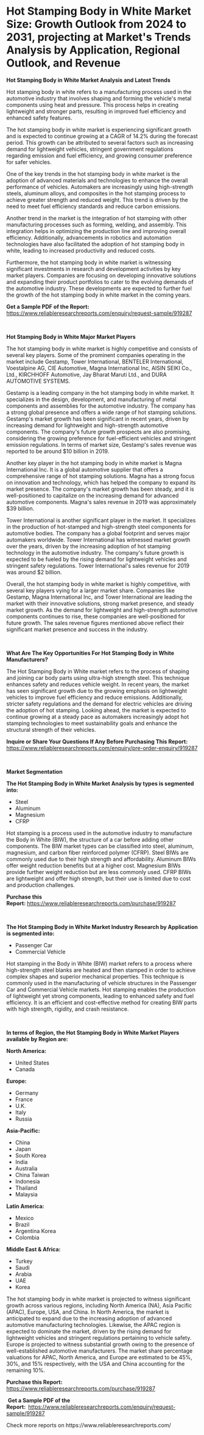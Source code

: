 <p><h1>Hot Stamping Body in White Market Size: Growth Outlook from 2024 to 2031, projecting at Market's Trends Analysis by Application, Regional Outlook, and Revenue</h1></p><p><strong>Hot Stamping Body in White Market Analysis and Latest Trends</strong></p>
<p><p>Hot stamping body in white refers to a manufacturing process used in the automotive industry that involves shaping and forming the vehicle's metal components using heat and pressure. This process helps in creating lightweight and stronger parts, resulting in improved fuel efficiency and enhanced safety features.</p><p>The hot stamping body in white market is experiencing significant growth and is expected to continue growing at a CAGR of 14.2% during the forecast period. This growth can be attributed to several factors such as increasing demand for lightweight vehicles, stringent government regulations regarding emission and fuel efficiency, and growing consumer preference for safer vehicles.</p><p>One of the key trends in the hot stamping body in white market is the adoption of advanced materials and technologies to enhance the overall performance of vehicles. Automakers are increasingly using high-strength steels, aluminum alloys, and composites in the hot stamping process to achieve greater strength and reduced weight. This trend is driven by the need to meet fuel efficiency standards and reduce carbon emissions.</p><p>Another trend in the market is the integration of hot stamping with other manufacturing processes such as forming, welding, and assembly. This integration helps in optimizing the production line and improving overall efficiency. Additionally, advancements in robotics and automation technologies have also facilitated the adoption of hot stamping body in white, leading to increased productivity and reduced costs.</p><p>Furthermore, the hot stamping body in white market is witnessing significant investments in research and development activities by key market players. Companies are focusing on developing innovative solutions and expanding their product portfolios to cater to the evolving demands of the automotive industry. These developments are expected to further fuel the growth of the hot stamping body in white market in the coming years.</p></p>
<p><strong>Get a Sample PDF of the Report:&nbsp;</strong> <a href="https://www.reliableresearchreports.com/enquiry/request-sample/919287">https://www.reliableresearchreports.com/enquiry/request-sample/919287</a></p>
<p>&nbsp;</p>
<p><strong>Hot Stamping Body in White Major Market Players</strong></p>
<p><p>The hot stamping body in white market is highly competitive and consists of several key players. Some of the prominent companies operating in the market include Gestamp, Tower International, BENTELER International, Voestalpine AG, CIE Automotive, Magna International Inc, AISIN SEIKI Co., Ltd., KIRCHHOFF Automotive, Jay Bharat Maruti Ltd., and DURA AUTOMOTIVE SYSTEMS.</p><p>Gestamp is a leading company in the hot stamping body in white market. It specializes in the design, development, and manufacturing of metal components and assemblies for the automotive industry. The company has a strong global presence and offers a wide range of hot stamping solutions. Gestamp's market growth has been significant in recent years, driven by increasing demand for lightweight and high-strength automotive components. The company's future growth prospects are also promising, considering the growing preference for fuel-efficient vehicles and stringent emission regulations. In terms of market size, Gestamp's sales revenue was reported to be around $10 billion in 2019.</p><p>Another key player in the hot stamping body in white market is Magna International Inc. It is a global automotive supplier that offers a comprehensive range of hot stamping solutions. Magna has a strong focus on innovation and technology, which has helped the company to expand its market presence. The company's market growth has been steady, and it is well-positioned to capitalize on the increasing demand for advanced automotive components. Magna's sales revenue in 2019 was approximately $39 billion.</p><p>Tower International is another significant player in the market. It specializes in the production of hot-stamped and high-strength steel components for automotive bodies. The company has a global footprint and serves major automakers worldwide. Tower International has witnessed market growth over the years, driven by the increasing adoption of hot stamping technology in the automotive industry. The company's future growth is expected to be fueled by the rising demand for lightweight vehicles and stringent safety regulations. Tower International's sales revenue for 2019 was around $2 billion.</p><p>Overall, the hot stamping body in white market is highly competitive, with several key players vying for a larger market share. Companies like Gestamp, Magna International Inc, and Tower International are leading the market with their innovative solutions, strong market presence, and steady market growth. As the demand for lightweight and high-strength automotive components continues to rise, these companies are well-positioned for future growth. The sales revenue figures mentioned above reflect their significant market presence and success in the industry.</p></p>
<p>&nbsp;</p>
<p><strong>What Are The Key Opportunities For Hot Stamping Body in White Manufacturers?</strong></p>
<p><p>The Hot Stamping Body in White market refers to the process of shaping and joining car body parts using ultra-high strength steel. This technique enhances safety and reduces vehicle weight. In recent years, the market has seen significant growth due to the growing emphasis on lightweight vehicles to improve fuel efficiency and reduce emissions. Additionally, stricter safety regulations and the demand for electric vehicles are driving the adoption of hot stamping. Looking ahead, the market is expected to continue growing at a steady pace as automakers increasingly adopt hot stamping technologies to meet sustainability goals and enhance the structural strength of their vehicles.</p></p>
<p><strong>Inquire or Share Your Questions If Any Before Purchasing This Report:</strong> <a href="https://www.reliableresearchreports.com/enquiry/pre-order-enquiry/919287">https://www.reliableresearchreports.com/enquiry/pre-order-enquiry/919287</a></p>
<p>&nbsp;</p>
<p><strong>Market Segmentation</strong></p>
<p><strong>The Hot Stamping Body in White Market Analysis by types is segmented into:</strong></p>
<p><ul><li>Steel</li><li>Aluminum</li><li>Magnesium</li><li>CFRP</li></ul></p>
<p><p>Hot stamping is a process used in the automotive industry to manufacture the Body in White (BIW), the structure of a car before adding other components. The BIW market types can be classified into steel, aluminum, magnesium, and carbon fiber reinforced polymer (CFRP). Steel BIWs are commonly used due to their high strength and affordability. Aluminum BIWs offer weight reduction benefits but at a higher cost. Magnesium BIWs provide further weight reduction but are less commonly used. CFRP BIWs are lightweight and offer high strength, but their use is limited due to cost and production challenges.</p></p>
<p><strong>Purchase this Report:&nbsp;</strong><a href="https://www.reliableresearchreports.com/purchase/919287">https://www.reliableresearchreports.com/purchase/919287</a></p>
<p>&nbsp;</p>
<p><strong>The Hot Stamping Body in White Market Industry Research by Application is segmented into:</strong></p>
<p><ul><li>Passenger Car</li><li>Commercial Vehicle</li></ul></p>
<p><p>Hot stamping in the Body in White (BIW) market refers to a process where high-strength steel blanks are heated and then stamped in order to achieve complex shapes and superior mechanical properties. This technique is commonly used in the manufacturing of vehicle structures in the Passenger Car and Commercial Vehicle markets. Hot stamping enables the production of lightweight yet strong components, leading to enhanced safety and fuel efficiency. It is an efficient and cost-effective method for creating BIW parts with high strength, rigidity, and crash resistance.</p></p>
<p>&nbsp;</p>
<p><strong>In terms of Region, the Hot Stamping Body in White Market Players available by Region are:</strong></p>
<p>
    <p> <strong> North America: </strong>
        <ul>
            <li>United States</li>
            <li>Canada</li>
        </ul>
        </p> 
    <p> <strong> Europe: </strong>
        <ul>
            <li>Germany</li>
            <li>France</li>
            <li>U.K.</li>
            <li>Italy</li>
            <li>Russia</li>
        </ul>
        </p> 
    <p> <strong> Asia-Pacific: </strong>
        <ul>
            <li>China</li>
            <li>Japan</li>
            <li>South Korea</li>
            <li>India</li>
            <li>Australia</li>
            <li>China Taiwan</li>
            <li>Indonesia</li>
            <li>Thailand</li>
            <li>Malaysia</li>
        </ul>
        </p> 
    <p> <strong> Latin America: </strong>
        <ul>
            <li>Mexico</li>
            <li>Brazil</li>
            <li>Argentina Korea</li>
            <li>Colombia</li>
        </ul>
        </p> 
    <p> <strong> Middle East & Africa: </strong>
        <ul>
            <li>Turkey</li>
            <li>Saudi</li>
            <li>Arabia</li>
            <li>UAE</li>
            <li>Korea</li>
        </ul>
    </p>
    </p>
<p><p>The hot stamping body in white market is projected to witness significant growth across various regions, including North America (NA), Asia Pacific (APAC), Europe, USA, and China. In North America, the market is anticipated to expand due to the increasing adoption of advanced automotive manufacturing technologies. Likewise, the APAC region is expected to dominate the market, driven by the rising demand for lightweight vehicles and stringent regulations pertaining to vehicle safety. Europe is projected to witness substantial growth owing to the presence of well-established automotive manufacturers. The market share percentage valuations for APAC, North America, and Europe are estimated to be 45%, 30%, and 15% respectively, with the USA and China accounting for the remaining 10%.</p></p>
<p><strong>Purchase this Report: </strong><a href="https://www.reliableresearchreports.com/purchase/919287">https://www.reliableresearchreports.com/purchase/919287</a></p>
<p>&nbsp;<strong>Get a Sample PDF of the Report:&nbsp;&nbsp;</strong><a href="https://www.reliableresearchreports.com/enquiry/request-sample/919287">https://www.reliableresearchreports.com/enquiry/request-sample/919287</a></p>
<p><strong></strong></p>
<p>Check more reports on https://www.reliableresearchreports.com/</p>